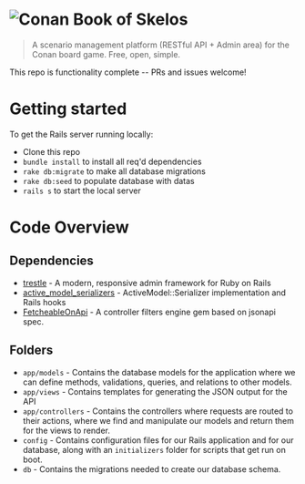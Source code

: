 # ![Conan Book of Skelos](project-logo.png)

> A scenario management platform (RESTful API + Admin area) for the Conan board game. Free, open, simple.

This repo is functionality complete -- PRs and issues welcome!

# Getting started

To get the Rails server running locally:

- Clone this repo
- `bundle install` to install all req'd dependencies
- `rake db:migrate` to make all database migrations
- `rake db:seed` to populate database with datas
- `rails s` to start the local server



# Code Overview

## Dependencies

- [trestle](https://github.com/TrestleAdmin/trestle) - A modern, responsive admin framework for Ruby on Rails
- [active_model_serializers](https://github.com/rails-api/active_model_serializers) - ActiveModel::Serializer implementation and Rails hooks
- [FetcheableOnApi](https://github.com/fabienpiette/fetcheable_on_api) - A controller filters engine gem based on jsonapi spec.

## Folders

- `app/models` - Contains the database models for the application where we can define methods, validations, queries, and relations to other models.
- `app/views` - Contains templates for generating the JSON output for the API
- `app/controllers` - Contains the controllers where requests are routed to their actions, where we find and manipulate our models and return them for the views to render.
- `config` - Contains configuration files for our Rails application and for our database, along with an `initializers` folder for scripts that get run on boot.
- `db` - Contains the migrations needed to create our database schema.
